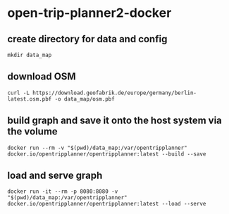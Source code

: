 # open-trip-planner2-docker

## create directory for data and config
```
mkdir data_map
```
## download OSM
```
curl -L https://download.geofabrik.de/europe/germany/berlin-latest.osm.pbf -o data_map/osm.pbf
```
## build graph and save it onto the host system via the volume
```
docker run --rm -v "$(pwd)/data_map:/var/opentripplanner" docker.io/opentripplanner/opentripplanner:latest --build --save 
```
## load and serve graph
```
docker run -it --rm -p 8080:8080 -v "$(pwd)/data_map:/var/opentripplanner" docker.io/opentripplanner/opentripplanner:latest --load --serve
```

